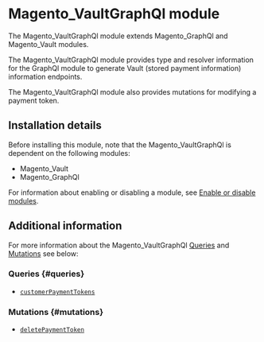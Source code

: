 # Magento_VaultGraphQl module

The Magento_VaultGraphQl module extends Magento_GraphQl and Magento_Vault modules.

The Magento_VaultGraphQl module provides type and resolver information for the GraphQl module to generate Vault (stored payment information) information endpoints.

The Magento_VaultGraphQl module also provides mutations for modifying a payment token.

## Installation details

Before installing this module, note that the Magento_VaultGraphQl is dependent on the following modules:

- Magento_Vault
- Magento_GraphQl

For information about enabling or disabling a module, see [Enable or disable modules](https://devdocs.magento.com/guides/v2.4/install-gde/install/cli/install-cli-subcommands-enable.html).

## Additional information

For more information about the Magento_VaultGraphQl [Queries](#queries) and [Mutations](#mutations) see below:

### Queries {#queries}

- [`customerPaymentTokens`](https://devdocs.magento.com/guides/v2.4/graphql/queries/customer-payment-tokens.html)

### Mutations {#mutations}

- [`deletePaymentToken`](https://devdocs.magento.com/guides/v2.4/graphql/mutations/delete-payment-token.html)

